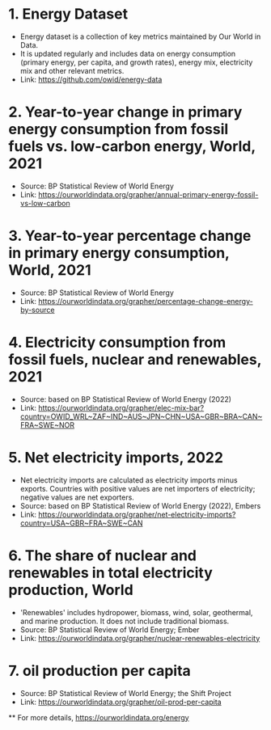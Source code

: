 # 1. Energy Dataset
- Energy dataset is a collection of key metrics maintained by Our World in Data. 
- It is updated regularly and includes data on energy consumption (primary energy, per capita, and growth rates), energy mix, electricity mix and other relevant metrics.
- Link: https://github.com/owid/energy-data

# 2. Year-to-year change in primary energy consumption from fossil fuels vs. low-carbon energy, World, 2021
-  Source: BP Statistical Review of World Energy
-  Link: https://ourworldindata.org/grapher/annual-primary-energy-fossil-vs-low-carbon

# 3. Year-to-year percentage change in primary energy consumption, World, 2021
- Source: BP Statistical Review of World Energy
- Link: https://ourworldindata.org/grapher/percentage-change-energy-by-source

# 4. Electricity consumption from fossil fuels, nuclear and renewables, 2021
- Source: based on BP Statistical Review of World Energy (2022)
- Link: https://ourworldindata.org/grapher/elec-mix-bar?country=OWID_WRL~ZAF~IND~AUS~JPN~CHN~USA~GBR~BRA~CAN~FRA~SWE~NOR

# 5. Net electricity imports, 2022
- Net electricity imports are calculated as electricity imports minus exports. Countries with positive values are net importers of electricity; negative values are net exporters.
- Source: based on  BP Statistical Review of World Energy (2022), Embers
- Link: https://ourworldindata.org/grapher/net-electricity-imports?country=USA~GBR~FRA~SWE~CAN

# 6. The share of nuclear and renewables in total electricity production, World
- 'Renewables' includes hydropower, biomass, wind, solar, geothermal, and marine production. It does not include traditional biomass.
- Source: BP Statistical Review of World Energy; Ember
- Link: https://ourworldindata.org/grapher/nuclear-renewables-electricity

# 7. oil production per capita
- Source: BP Statistical Review of World Energy; the Shift Project
- Link: https://ourworldindata.org/grapher/oil-prod-per-capita


** For more details, https://ourworldindata.org/energy
